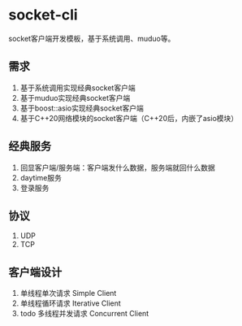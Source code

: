 # socket-cli
socket客户端开发模板，基于系统调用、muduo等。

## 需求

1. 基于系统调用实现经典socket客户端
2. 基于muduo实现经典socket客户端
3. 基于boost::asio实现经典socket客户端
4. 基于C++20网络模块的socket客户端（C++20后，内嵌了asio模块）

## 经典服务

1. 回显客户端/服务端：客户端发什么数据，服务端就回什么数据
2. daytime服务
3. 登录服务

## 协议

1. UDP
2. TCP

## 客户端设计

1. 单线程单次请求 Simple Client
2. 单线程循环请求 Iterative Client
3. todo 多线程并发请求 Concurrent Client
